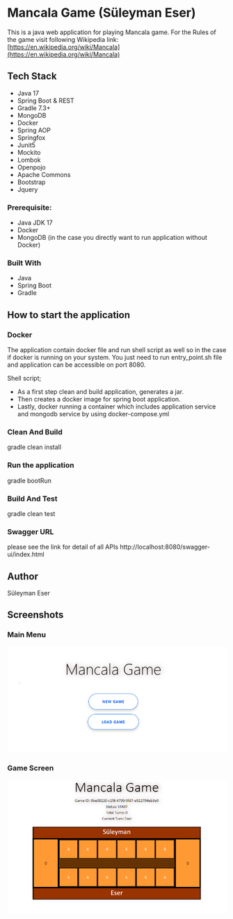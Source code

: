 # Mancala Game (Süleyman Eser)
This is a java web application for playing Mancala game.
For the Rules of the game visit following Wikipedia link: [https://en.wikipedia.org/wiki/Mancala](https://en.wikipedia.org/wiki/Mancala)

## Tech Stack
* Java 17
* Spring Boot & REST
* Gradle 7.3+
* MongoDB
* Docker
* Spring AOP
* Springfox
* Junit5
* Mockito
* Lombok
* Openpojo
* Apache Commons
* Bootstrap
* Jquery

### Prerequisite:
* Java JDK 17
* Docker 
* MongoDB (in the case you directly want to run application without Docker)

### Built With
* Java
* Spring Boot
* Gradle

## How to start the application

### Docker
The application contain docker file and run shell script as well so in the case if docker is running on your system. 
You just need to run entry_point.sh file and application can be accessible on port 8080.

Shell script;
 - As a first step clean and build application, generates a jar.
 - Then creates a docker image for spring boot application.
 - Lastly, docker running a container which includes application service and mongodb service by using docker-compose.yml

### Clean And Build
gradle clean install

### Run the application
gradle bootRun

### Build And Test
gradle clean test

### Swagger URL
please see the link for detail of all APIs http://localhost:8080/swagger-ui/index.html

## Author
Süleyman Eser

## Screenshots
### Main Menu
![alt text](screenshot/main_menu.png "Main Menu")

### Game Screen
![alt text](screenshot/game_screen.png "Game Screen")

